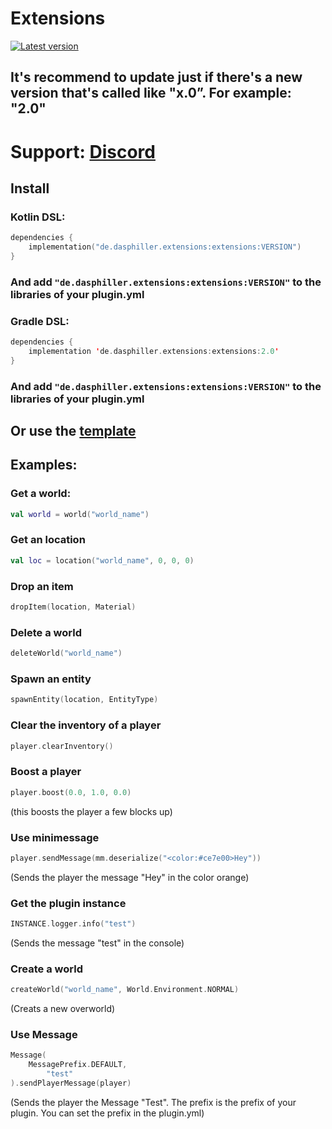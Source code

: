 # Extensions
[ ![Latest version](https://img.shields.io/maven-central/v/de.dasphiller.extensions/extensions?color=yellow&label=latest%20version&style=for-the-badge) ](https://repo1.maven.org/maven2/de/dasphiller/extensions/extensions/)
## It's recommend to update just if there's a new version that's called like "x.0”. For example: "2.0"
# Support: [Discord](https://dsc.gg/pcreate)
## Install
### Kotlin DSL:
```kt
dependencies {
    implementation("de.dasphiller.extensions:extensions:VERSION")
}
```
### And add ```"de.dasphiller.extensions:extensions:VERSION"``` to the libraries of your plugin.yml
### Gradle DSL:
```kt
dependencies {
    implementation 'de.dasphiller.extensions:extensions:2.0'
}
```
### And add ```"de.dasphiller.extensions:extensions:VERSION"``` to the libraries of your plugin.yml

## Or use the [template](https://github.com/DasPhiller/plugin-template)

## Examples:
### Get a world:
```kt
val world = world("world_name")
```

### Get an location
```kt
val loc = location("world_name", 0, 0, 0)
```

### Drop an item
```kt
dropItem(location, Material)
```

### Delete a world
```kt
deleteWorld("world_name")
```

### Spawn an entity
```kt
spawnEntity(location, EntityType)
```

### Clear the inventory of a player
```kt
player.clearInventory()
```

### Boost a player
```kt
player.boost(0.0, 1.0, 0.0)
```
(this boosts the player a few blocks up)

### Use minimessage
```kt
player.sendMessage(mm.deserialize("<color:#ce7e00>Hey"))
```
(Sends the player the message "Hey" in the color orange)

### Get the plugin instance
```kt
INSTANCE.logger.info("test")
```
(Sends the message "test" in the console)

### Create a world
```kt
createWorld("world_name", World.Environment.NORMAL)
```
(Creats a new overworld)

### Use Message
```kt
Message(
	MessagePrefix.DEFAULT,
        "test"
).sendPlayerMessage(player)
```
(Sends the player the Message "Test". The prefix is the prefix of your plugin. You can set the prefix in the plugin.yml)
